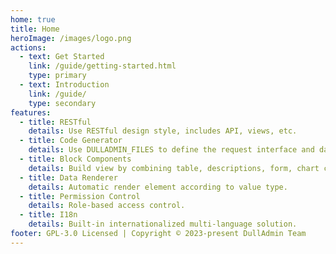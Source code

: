 ```yaml
---
home: true
title: Home
heroImage: /images/logo.png
actions:
  - text: Get Started
    link: /guide/getting-started.html
    type: primary
  - text: Introduction
    link: /guide/
    type: secondary
features:
  - title: RESTful
    details: Use RESTful design style, includes API, views, etc.
  - title: Code Generator
    details: Use DULLADMIN_FILES to define the request interface and data presentation.
  - title: Block Components
    details: Build view by combining table, descriptions, form, chart components.
  - title: Data Renderer
    details: Automatic render element according to value type.
  - title: Permission Control
    details: Role-based access control.
  - title: I18n
    details: Built-in internationalized multi-language solution.
footer: GPL-3.0 Licensed | Copyright © 2023-present DullAdmin Team
---
```

